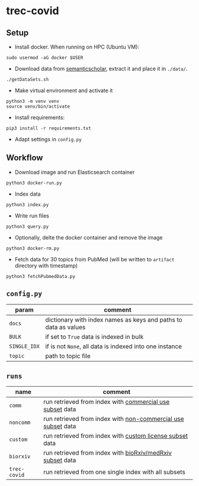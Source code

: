# trec-covid

## Setup

* Install docker. When running on HPC (Ubuntu VM):  
``` 
sudo usermod -aG docker $USER
```
* Download data from [semanticscholar](https://pages.semanticscholar.org/coronavirus-research), extract it and place it in `./data/`. 
``` 
./getDataSets.sh
``` 
* Make virtual environment and activate it
``` 
python3 -m venv venv
source venv/bin/activate
``` 
* Install requirements:   
```shell script
pip3 install -r requirements.txt
```  
* Adapt settings in `config.py`  

## Workflow

* Download image and run Elasticsearch container
```shell script
python3 docker-run.py
```

* Index data  
```shell script
python3 index.py
```

* Write run files
```shell script
python3 query.py
```

* Optionally, delte the docker container and remove the image  
```shell script
python3 docker-rm.py
```

* Fetch data for 30 topics from PubMed (will be written to `artifact` directory with timestamp)
```shell script
python3 fetchPubmedData.py
```

## `config.py`

| param | comment |
| ---  | --- |
| `docs` | dictionary with index names as keys and paths to data as values |
| `BULK` | if set to `True` data is indexed in bulk |   
| `SINGLE_IDX` | if is not `None`, all data is indexed into one instance |   
| `topic` | path to topic file | 

## `runs`

| name | comment |
| ---  | --- |
| `comm` | run retrieved from index with [commercial use subset](https://ai2-semanticscholar-cord-19.s3-us-west-2.amazonaws.com/2020-04-10/comm_use_subset.tar.gz) data |
| `noncomm` | run retrieved from index with [non-commercial use subset](https://ai2-semanticscholar-cord-19.s3-us-west-2.amazonaws.com/2020-04-10/noncomm_use_subset.tar.gz) data |   
| `custom` | run retrieved from index with [custom license subset ](https://ai2-semanticscholar-cord-19.s3-us-west-2.amazonaws.com/2020-04-10/custom_license.tar.gz) data |   
| `biorxiv` | run retrieved from index with [bioRxiv/medRxiv subset](https://ai2-semanticscholar-cord-19.s3-us-west-2.amazonaws.com/2020-04-10/biorxiv_medrxiv.tar.gz) data | 
| `trec-covid` | run retrieved from one single index with all subsets | 

